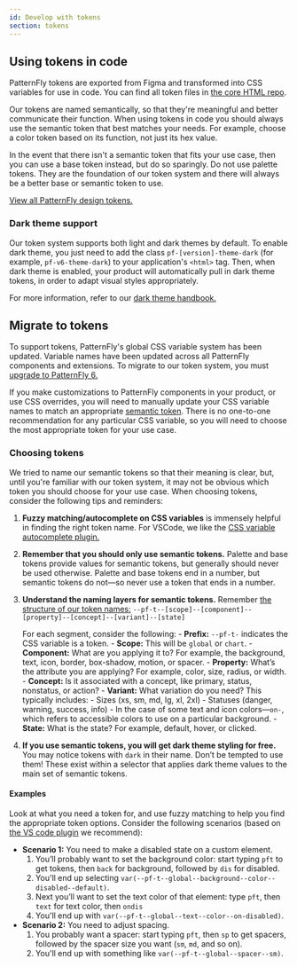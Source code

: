 ```yaml
---
id: Develop with tokens
section: tokens
---
```


## Using tokens in code

PatternFly tokens are exported from Figma and transformed into CSS variables for use in code. You can find all token files in [the core HTML repo](https://github.com/patternfly/patternfly/tree/v6/src/patternfly/base/tokens).

Our tokens are named semantically, so that they're meaningful and better communicate their function. When using tokens in code you should always use the semantic token that best matches your needs. For example, choose a color token based on its function, not just its hex value. 

In the event that there isn't a semantic token that fits your use case, then you can use a base token instead, but do so sparingly. Do not use palette tokens. They are the foundation of our token system and there will always be a better base or semantic token to use.

[View all PatternFly design tokens.](/tokens/all-patternfly-tokens)

### Dark theme support

Our token system supports both light and dark themes by default. To enable dark theme, you just need to add the class `pf-[version]-theme-dark` (for example, `pf-v6-theme-dark`) to your application's `<html>` tag. Then, when dark theme is enabled, your product will automatically pull in dark theme tokens, in order to adapt visual styles appropriately.

For more information, refer to our [dark theme handbook.](/developer-resources/dark-theme-handbook) 

## Migrate to tokens

To support tokens, PatternFly's global CSS variable system has been updated. Variable names have been updated across all PatternFly components and extensions. To migrate to our token system, you must [upgrade to PatternFly 6.](/get-started/upgrade)

If you make customizations to PatternFly components in your product, or use CSS overrides, you will need to manually update your CSS variable names to match an appropriate [semantic token](/tokens/all-patternfly-tokens). There is no one-to-one recommendation for any particular CSS variable, so you will need to choose the most appropriate token for your use case. 

### Choosing tokens 
We tried to name our semantic tokens so that their meaning is clear, but, until you're familiar with our token system, it may not be obvious which token you should choose for your use case. When choosing tokens, consider the following tips and reminders:  

1. **Fuzzy matching/autocomplete on CSS variables** is immensely helpful in finding the right token name. For VSCode, we like the [CSS variable autocomplete plugin.](https://marketplace.visualstudio.com/items?itemName=vunguyentuan.vscode-css-variables)

1. **Remember that you should only use semantic tokens.** Palette and base tokens provide values for semantic tokens, but generally should never be used otherwise. Palette and base tokens end in a number, but semantic tokens do not&mdash;so never use a token that ends in a number.

1. **Understand the naming layers for semantic tokens.** Remember [the structure of our token names:](/tokens/about-tokens#token-names) 
`--pf-t--[scope]--[component]--[property]--[concept]--[variant]--[state]`

    For each segment, consider the following:
        - **Prefix:** `--pf-t-` indicates the CSS variable is a token.
        - **Scope:** This will be `global` or `chart`.
        - **Component:** What are you applying it to? For example, the background, text, icon, border, box-shadow, motion, or spacer.
        - **Property:** What’s the attribute you are applying? For example, color, size, radius, or width.
        - **Concept:** Is it associated with a concept, like primary, status, nonstatus, or action?
        - **Variant:** What variation do you need? This typically includes:
            - Sizes (xs, sm, md, lg, xl, 2xl)
            - Statuses (danger, warning, success, info)
            - In the case of some text and icon colors&mdash;`on-`, which refers to accessible colors to use on a particular background.
        - **State:** What is the state? For example, default, hover, or clicked.

1. **If you use semantic tokens, you will get dark theme styling for free.** You may notice tokens with `dark` in their name. Don’t be tempted to use them! These exist within a selector that applies dark theme values to the main set of semantic tokens. 

#### Examples 

Look at what you need a token for, and use fuzzy matching to help you find the appropriate token options. Consider the following scenarios (based on [the VS code plugin](https://marketplace.visualstudio.com/items?itemName=vunguyentuan.vscode-css-variables) we recommend):

- **Scenario 1:** You need to make a disabled state on a custom element. 
    1. You’ll probably want to set the background color: start typing `pft` to get tokens, then `back` for background, followed by `dis` for disabled. 
    1. You'll end up selecting `var(--pf-t--global--background--color--disabled--default)`. 
    1. Next you’ll want to set the text color of that element: type `pft`, then `text` for text color, then `ondis` 
    1. You'll end up with `var(--pf-t--global--text--color--on-disabled)`.
- **Scenario 2:** You need to adjust spacing. 
    1. You probably want a spacer: start typing `pft`, then `sp` to get spacers, followed by the spacer size you want (`sm`, `md`, and so on). 
    1. You'll end up with something like `var(--pf-t--global--spacer--sm)`.